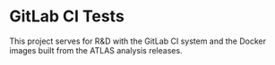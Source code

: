 GitLab CI Tests
===============

This project serves for R&D with the GitLab CI system and the
Docker images built from the ATLAS analysis releases.
